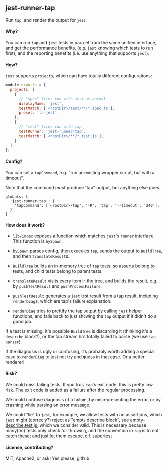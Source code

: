 ## jest-runner-tap

Run `tap`, and render the output for `jest`.


#### Why?

You can run `tap` and `jest` tests in parallel from the same
unified interface, and get the performance benefits, (e.g.
`jest` knowing which tests to run first), and the reporting
benefits (i.e. use anything that supports `jest`).


#### How?

`jest` supports `projects`, which can have totally different
configurations:

```javascript
module.exports = {
  projects: [
    {
      // "spec" files run with jest as normal
      displayName: 'jest',
      testMatch: ['<rootDir>/test/**/*.spec.ts'],
      preset: 'ts-jest',
    },
    {
      // "test" files run with tap
      testRunner: 'jest-runner-tap',
      testMatch: ['<rootDir>/**/*.test.js'],
    }
  ]
};
```


#### Config?

You can set a `tapCommand`, e.g. "run an existing wrapper script,
but with a timeout".

Note that the command must produce "tap" output, but anything else
goes.

```
globals: {
  'jest-runner-tap': {
    'tapCommand': ['<rootDir>/tap', '-R', 'tap', '--timeout', '240'],
  }
}        
```


#### How does it work?

 * [`lib/index`](lib/index.ts) exposes a function which matches `jest`'s `runner`
    interface. This function is `bySpawn`.

 * [`bySpawn`](lib/by-spawn.ts) parses config, then executes `tap`, sends the
    output to `BuildTree`, and then `translateResult`s.

 * [`BuildTree`](lib/tree/builder.ts) builds an in-memory tree of `tap` tests,
    so asserts belong to tests, and child tests belong to parent tests.

 * [`translateResult`](lib/tree/index.ts) visits every item in the tree, and
    builds the result, e.g. by `pushTestResult` and `pushProcessFailure`.

 * [`pushTestResult`](lib/render/index.ts) generates a `jest` test result from a
    tap result, including `renderDiag`s, which are tap's failure explanation.

 * [`renderDiag`](lib/render/diag.ts) tries to prettify the tap output by calling
    `jest` helper functions, and falls back to just showing the `tap` output if it
    didn't do a good job.


If a test is missing, it's possible `BuildTree` is discarding it (thinking it's a
`describe` block?), or the tap stream has totally failed to parse (we use `tap-parser`).

If the diagnosis is ugly or confusing, it's probably worth adding a special case to
`renderDiag` to just not try and guess in that case. Or a better renderer!


#### Risk?

We could miss failing tests. If you trust `tap`'s exit code, this is
pretty low risk. The exit code is added as a failure after the regular
processing.

We could confuse diagnosis of a failure, by misrepresenting the error,
or by crashing while parsing an error message. 

We could "lie" to `jest`, for example, we allow tests with no assertions,
which `jest` might (correcly?) reject as "empty describe block", see
[empty-describe.test.js](test/fixtures/empty-describe.test.js), which we
consider valid. This is necessary because many(tm) tests only check for
throwing, and the convention in `tap` is to not catch these; and just let
them escape. c.f. [supertest](https://github.com/visionmedia/supertest#example)


#### License, contributing?

MIT, Apache2, or ask! Yes please, github.
